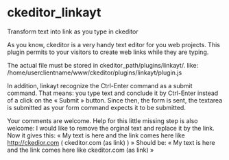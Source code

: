 # ckeditor_linkayt
Transform text into link as you type in ckeditor

As  you know, ckeditor is a very handy text editor for you web projects.
This plugin permits to your visitors to create web links while they are typing.

The actual file must be stored in
ckeditor_path/plugins/linkayt/.
like:
/home/userclientname/www/ckeditor/plugins/linkayt/plugin.js

In addition, linkayt recognize the Ctrl-Enter command as a submit command.
That means: you type text and conclude it by Ctrl-Enter instead of a click on the « Submit » button. Since then, the form is sent, the textarea is submitted as your form command expects it to be submitted.

Your comments are welcome.
Help for this little missing step is also welcome:
    I would like to remove the orginal text and replace it by the link.
    Now it gives this: « My text is here and the link comes here like http://ckedior.com ( ckeditor.com (as link) ) »
    Should be:  « My text is here and the link comes here like ckeditor.com (as link) »
